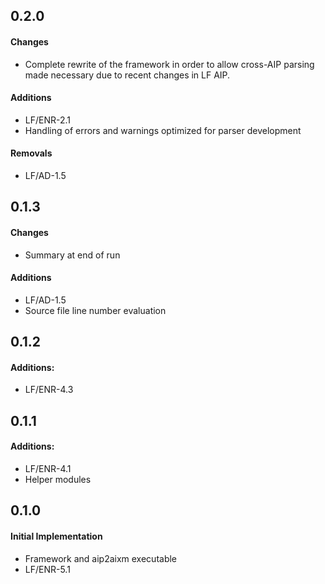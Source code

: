 ## 0.2.0

#### Changes
* Complete rewrite of the framework in order to allow cross-AIP parsing made necessary due to recent changes in LF AIP.

#### Additions
* LF/ENR-2.1
* Handling of errors and warnings optimized for parser development

#### Removals
* LF/AD-1.5

## 0.1.3

#### Changes
* Summary at end of run

#### Additions
* LF/AD-1.5
* Source file line number evaluation

## 0.1.2

#### Additions:
* LF/ENR-4.3

## 0.1.1

#### Additions:
* LF/ENR-4.1
* Helper modules

## 0.1.0

#### Initial Implementation
* Framework and aip2aixm executable
* LF/ENR-5.1
